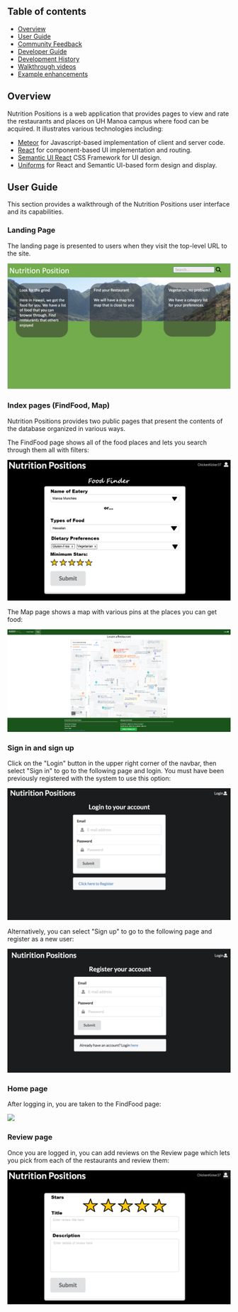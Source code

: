## Table of contents

* [Overview](#overview)
* [User Guide](#user-guide)
* [Community Feedback](#community-feedback)
* [Developer Guide](#developer-guide)
* [Development History](#development-history)
* [Walkthrough videos](#walkthrough-videos)
* [Example enhancements](#example-enhancements)

## Overview 

Nutrition Positions is a web application that provides pages to view and rate the restaurants and places on UH Manoa campus where food can be acquired. It illustrates various technologies including:

* [Meteor](https://www.meteor.com/) for Javascript-based implementation of client and server code. 
* [React](https://reactjs.org/) for component-based UI implementation and routing.
* [Semantic UI React](https://react.semantic-ui.com/) CSS Framework for UI design.
* [Uniforms](https://uniforms.tools/) for React and Semantic UI-based form design and display.

## User Guide

This section provides a walkthrough of the Nutrition Positions user interface and its capabilities. 

### Landing Page

The landing page is presented to users when they visit the top-level URL to the site. 

![](images/landing-page.png)

### Index pages (FindFood, Map)

Nutrition Positions provides two public pages that present the contents of the database organized in various ways. 

The FindFood page shows all of the food places and lets you search through them all with filters:

![](images/findfood-page.png)

The Map page shows a map with various pins at the places you can get food:

![](images/map-page.png)


### Sign in and sign up

Click on the "Login" button in the upper right corner of the navbar, then select "Sign in" to go to the following page and login. You must have been previously registered with the system to use this option:
 
![](images/signin-page.png)
  
Alternatively, you can select "Sign up" to go to the following page and register as a new user:

![](images/signup-page.png)

### Home page
  
After logging in, you are taken to the FindFood page:

![](images/home-page.png)

### Review page

Once you are logged in, you can add reviews on the Review page which lets you pick from each of the restaurants and review them:

![](images/review-page.png)

